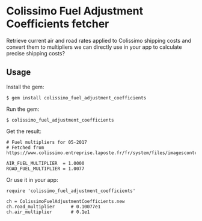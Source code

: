 # Colissimo Fuel Adjustment Coefficients fetcher

Retrieve current air and road rates applied to Colissimo shipping costs and
convert them to multipliers we can directly use in your app to calculate
precise shipping costs?

## Usage

Install the gem:

    $ gem install colissimo_fuel_adjustment_coefficients

Run the gem:

    $ colissimo_fuel_adjustment_coefficients

Get the result:

    # Fuel multipliers for 05-2017
    # Fetched from https://www.colissimo.entreprise.laposte.fr/fr/system/files/imagescontent/docs/indice_gazole.xml

    AIR_FUEL_MULTIPLIER  = 1.0000
    ROAD_FUEL_MULTIPLIER = 1.0077

Or use it in your app:

    require 'colissimo_fuel_adjustment_coefficients'

    ch = ColissimoFuelAdjustmentCoefficients.new
    ch.road_multiplier      # 0.10077e1
    ch.air_multiplier       # 0.1e1
